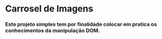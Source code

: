# Carrosel de Imagens
### Este projeto simples tem por finalidade colocar em pratica os conhecimentos da manipulação DOM.

<div> <img src=''> </div>